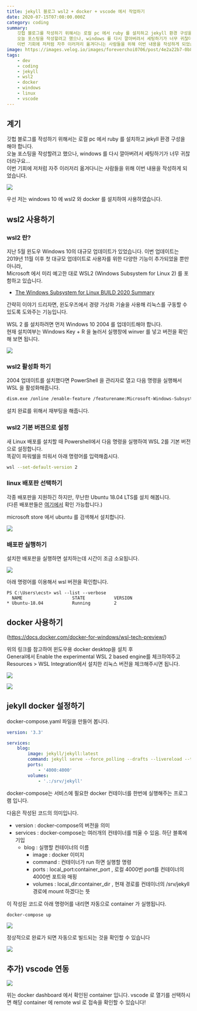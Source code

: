 ```yaml
---
title: jekyll 블로그 wsl2 + docker + vscode 에서 작업하기
date: 2020-07-15T07:08:00.000Z
category: coding
summary:
    깃헙 블로그를 작성하기 위해서는 로컬 pc 에서 ruby 를 설치하고 jekyll 환경 구성을 해야 합니다.
    오늘 포스팅을 작성할려고 했으나, windows 를 다시 깔아버려서 세팅하기가 너무 귀찮더라구요...
    이번 기회에 저처럼 자주 이러저리 옮겨다니는 사람들을 위해 이번 내용을 작성하게 되었습니다.
image: https://images.velog.io/images/foreverchoi0706/post/4e2a22b7-0b84-438f-aac9-040922930912/075c8694.jpeg
tags:
    - dev
    - coding
    - jekyll
    - wsl2
    - docker
    - windows
    - linux
    - vscode
---
```


## 계기

깃헙 블로그를 작성하기 위해서는 로컬 pc 에서 ruby 를 설치하고 jekyll 환경 구성을 해야 합니다.  
오늘 포스팅을 작성할려고 했으나, windows 를 다시 깔아버려서 세팅하기가 너무 귀찮더라구요...  
이번 기회에 저처럼 자주 이러저리 옮겨다니는 사람들을 위해 이번 내용을 작성하게 되었습니다.

![](/images/posts/archive/lazy.png)

우선 저는 windows 10 에 wsl2 와 docker 를 설치하여 사용하였습니다.

## wsl2 사용하기

### wsl2 란?

지난 5월 윈도우 Windows 10의 대규모 업데이트가 있었습니다. 이번 업데이트는 2019년 11월 이후 첫 대규모 업데이트로 사용자를 위한 다양한 기능이 추가되었을 뿐만 아니라,  
Microsoft 에서 미리 예고한 대로 WSL2 (Windows Subsystem for Linux 2) 를 포함하고 있습니다.

- [The Windows Subsystem for Linux BUILD 2020 Summary](https://devblogs.microsoft.com/commandline/the-windows-subsystem-for-linux-build-2020-summary/)

간략히 이야기 드리자면, 윈도우즈에서 경량 가상화 기술을 사용해 리눅스를 구동할 수 있도록 도와주는 기능입니다.

WSL 2 를 설치하려면 먼저 Windows 10 2004 를 업데이트해야 합니다.  
현재 설치여부는 Windows Key + R 을 눌러서 실행창에 winver 를 넣고 버전을 확인해 보면 됩니다.

![](/images/posts/archive/winver.png)

### wsl2 활성화 하기

2004 업데이트를 설치했다면 PowerShell 을 관리자로 열고 다음 명령을 실행해서 WSL 을 활성화해줍니다.

```bash
dism.exe /online /enable-feature /featurename:Microsoft-Windows-Subsystem-Linux /all /norestart
```

설치 완료를 위해서 재부팅을 해줍니다.

### wsl2 기본 버젼으로 설정

새 Linux 배포를 설치할 때 Powershell에서 다음 명령을 실행하여 WSL 2를 기본 버전으로 설정합니다.  
똑같이 파워쉘을 띄워서 아래 명령어를 입력해줍시다.

```bash
wsl --set-default-version 2
```

### linux 배포판 선택하기

각종 배포판을 지원하긴 하지만, 무난한 Ubuntu 18.04 LTS를 설치 해봅니다.  
(다른 배포판들은 [여기에서](https://docs.microsoft.com/en-us/windows/wsl/install-win10) 확인 가능합니다.)

microsoft store 에서 ubuntu 를 검색해서 설치합니다.

![](/images/posts/archive/ubuntu_18_04_lts.png)

### 배포판 실행하기

설치한 배포판을 실행하면 설치하는데 시간이 조금 소요됩니다.

![](/images/posts/archive/ubuntu_install.png)

아래 명령어를 이용해서 wsl 버젼을 확인합니다.

```
PS C:\Users\ecst> wsl --list --verbose
  NAME                   STATE           VERSION
* Ubuntu-18.04           Running         2
```

## docker 사용하기

(https://docs.docker.com/docker-for-windows/wsl-tech-preview/)

위의 링크를 참고하여 윈도우용 docker desktop을 설치 후  
General에서 Enable the experimental WSL 2 based engine를 체크하여주고  
Resources > WSL Integration에서 설치한 리눅스 버전을 체크해주시면 됩니다.

![](/images/posts/archive/docker_general.png)

![](/images/posts/archive/docker_wsl.png)

## jekyll docker 설정하기

docker-compose.yaml 파일을 만들어 봅니다.

```yaml
version: '3.3'

services:
    blog:
        image: jekyll/jekyll:latest
        command: jekyll serve --force_polling --drafts --livereload --trace
        ports:
            - '4000:4000'
        volumes:
            - '.:/srv/jekyll'
```

docker-compose는 서비스에 필요한 docker 컨테이너를 한번에 실행해주는 프로그램 입니다.

다음은 작성된 코드의 의미입니다.

- version : docker-compose의 버전을 의미
- services : docker-compose는 여러개의 컨테이너를 띄울 수 있음. 하단 블록에 기입
    - blog : 실행할 컨테이너의 이름
        - image : docker 이미지
        - command : 컨테이너가 run 하면 실행할 명령
        - ports : local_port:container_port , 로컬 4000번 port를 컨테이너의 4000번 포트와 매핑
        - volumes : local_dir:container_dir , 현재 경로를 컨테이너의 /srv/jekyll 경로에 mount 하겠다는 뜻

이 작성된 코드로 아래 명령어를 내리면 자동으로 container 가 실행됩니다.

```bash
docker-compose up
```

![](/images/posts/archive/docker-compose.png)

정상적으로 완료가 되면 자동으로 빌드되는 것을 확인할 수 있습니다

![](/images/posts/archive/docker-result.png)

## 추가) vscode 연동

![](/images/posts/archive/docker-dashboard.png)

위는 docker dashboard 에서 확인된 container 입니다. vscode 로 열기를 선택하시면
해당 container 에 remote wsl 로 접속을 확인할 수 있습니다!
